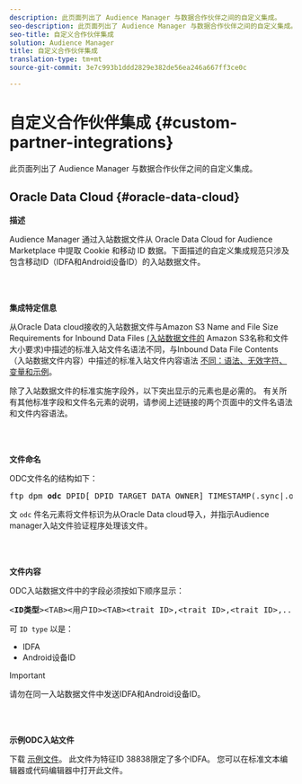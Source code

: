 ```yaml
---
description: 此页面列出了 Audience Manager 与数据合作伙伴之间的自定义集成。
seo-description: 此页面列出了 Audience Manager 与数据合作伙伴之间的自定义集成。
seo-title: 自定义合作伙伴集成
solution: Audience Manager
title: 自定义合作伙伴集成
translation-type: tm+mt
source-git-commit: 3e7c993b1ddd2829e382de56ea246a667ff3ce0c

---
```



# 自定义合作伙伴集成 {#custom-partner-integrations}

此页面列出了 Audience Manager 与数据合作伙伴之间的自定义集成。

## Oracle Data Cloud {#oracle-data-cloud}

**描述**

Audience Manager 通过入站数据文件从 Oracle Data Cloud for Audience Marketplace 中提取 Cookie 和移动 ID 数据。下面描述的自定义集成规范只涉及包含移动ID（IDFA和Android设备ID）的入站数据文件。

<br> 

**集成特定信息**

从Oracle Data cloud接收的入站数据文件与Amazon S3 Name and File Size Requirements for Inbound Data Files [(入站数据文件的](/help/using/integration/sending-audience-data/batch-data-transfer-explained/inbound-s3-filenames.md) Amazon S3名称和文件大小要求)中描述的标准入站文件名语法不同，与Inbound Data File Contents（入站数据文件内容）中描述的标准入站文件内容语法 [不同：语法、无效字符、变量和示例](/help/using/integration/sending-audience-data/batch-data-transfer-explained/inbound-file-contents.md)。

除了入站数据文件的标准实施字段外，以下突出显示的元素也是必需的。 有关所有其他标准字段和文件名元素的说明，请参阅上述链接的两个页面中的文件名语法和文件内容语法。

<br> 

**文件命名**

ODC文件名的结构如下：

<pre>ftp_dpm_<b>odc</b>_DPID[_DPID_TARGET_DATA_OWNER]_TIMESTAMP(.sync|.overwrite)[.SPLIT_NUMBER][.gz]</pre>

文 `odc` 件名元素将文件标识为从Oracle Data cloud导入，并指示Audience manager入站文件验证程序处理该文件。

<br> 

**文件内容**

ODC入站数据文件中的字段必须按如下顺序显示：

<pre>&lt;<b>ID类型</b>&gt;&lt;TAB&gt;&lt;用户ID&gt;&lt;TAB&gt;&lt;trait ID&gt;,&lt;trait ID&gt;,&lt;trait ID&gt;,...</pre>

可 `ID type` 以是：

* IDFA
* Android设备ID

>[!IMPORTANT]
>
>请勿在同一入站数据文件中发送IDFA和Android设备ID。

<br> 

**示例ODC入站文件**

下载 [示例文件](/help/using/integration/assets/ftp_dpm_odc_12345_1556223815.sync)。 此文件为特征ID 38838限定了多个IDFA。 您可以在标准文本编辑器或代码编辑器中打开此文件。